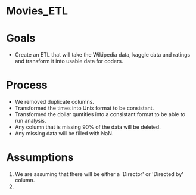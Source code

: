 # Movies_ETL

# Goals
 - Create an ETL that will take the Wikipedia data, kaggle data and ratings and transform it into usable data for coders.  

# Process
 - We removed duplicate columns.
 - Transformed the times into Unix format to be consistant. 
 - Transformed the dollar quntities into a consistant format to be able to run analysis.
 - Any column that is missing 90% of the data will be deleted.
 - Any missing data will be filled with NaN.
 
# Assumptions
 1. We are assuming that there will be either a 'Director' or 'Directed by' column.
 2. 
